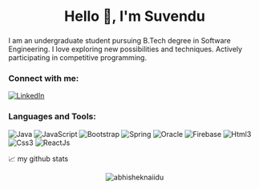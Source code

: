 <h1 align="center">Hello 👋, I'm Suvendu</h1>
<h3 align="center"></h3>
<p>I am an undergraduate student pursuing  B.Tech degree in Software Engineering. I love exploring new possibilities and techniques. Actively participating in competitive programming.</p>
<h3 align="left">Connect with me:</h3>
<p align="left">
<a href="https://linkedin.com/in/suvendu-sm" target="blank"><img alt="LinkedIn" src="https://img.shields.io/badge/linkedin%20-%230077B5.svg?&style=for-the-badge&logo=linkedin&logoColor=white"/></a>
</p>

<h3 align="left">Languages and Tools:</h3>
<div align="left"><img alt="Java" src="https://img.shields.io/badge/Java-ED8B00?style=for-the-badge&logo=java&logoColor=white"/>
<img alt="JavaScript" src="https://img.shields.io/badge/javascript%20-%23323330.svg?&style=for-the-badge&logo=javascript&logoColor=%23F7DF1E"/>
<img alt="Bootstrap" src="https://img.shields.io/badge/bootstrap%20-%23563D7C.svg?&style=for-the-badge&logo=bootstrap&logoColor=white"/>
<img alt="Spring" src="https://img.shields.io/badge/spring%20-%236DB33F.svg?&style=for-the-badge&logo=spring&logoColor=white"/>
<img alt="Oracle" src ="https://img.shields.io/badge/oracle%20-%23F00000.svg?&style=for-the-badge&logo=oracle&logoColor=white" />
<img alt="Firebase" src="https://img.shields.io/badge/firebase%20-%23039BE5.svg?&style=for-the-badge&logo=firebase"/>
<img alt="Html3" src="https://img.shields.io/badge/HTML5-E34F26?style=for-the-badge&logo=html5&logoColor=white"/>
<img alt="Css3" src="https://img.shields.io/badge/CSS3-1572B6?style=for-the-badge&logo=css3&logoColor=white"/>
 <img alt="ReactJs" src="https://img.shields.io/badge/React-20232A?style=for-the-badge&logo=react&logoColor=61DAFB"/>
</div>

📈 my github stats

<p align="center"> <img src="https://github-readme-stats.vercel.app/api?username=Suvendu-SM&show_icons=true&theme=gotham" alt="abhisheknaiidu" />

